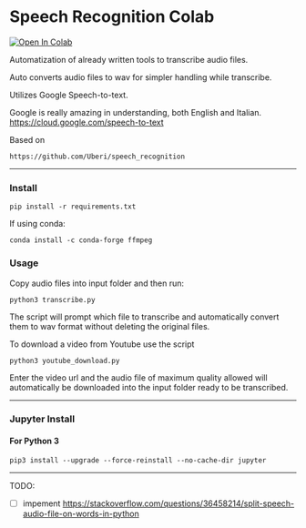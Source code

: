 # Speech Recognition Colab

[![Open In Colab](https://colab.research.google.com/assets/colab-badge.svg)](https://colab.research.google.com/github/dshot92/speech-recognition-colab/blob/master/Speech_Recognition_Colab.ipynb)

Automatization of already written tools to transcribe audio files.

Auto converts audio files to wav for simpler handling while transcribe.

Utilizes Google Speech-to-text.

Google is really amazing in understanding, both English and Italian.
https://cloud.google.com/speech-to-text

Based on

```
https://github.com/Uberi/speech_recognition
```

------



### Install

```pip install -r requirements.txt```

If using conda:

```conda install -c conda-forge ffmpeg```


### Usage

Copy audio files into input folder and then run:

```
python3 transcribe.py
```

The script will prompt which file to transcribe and automatically convert them to wav format without deleting the original files.

To download a video from Youtube use the script

```
python3 youtube_download.py
```

Enter the video url and the audio file of maximum quality allowed will automatically be downloaded into the input folder ready to be transcribed.

------

### Jupyter Install

#### For Python 3

```
pip3 install --upgrade --force-reinstall --no-cache-dir jupyter
```



------

TODO:

- [ ] impement https://stackoverflow.com/questions/36458214/split-speech-audio-file-on-words-in-python